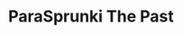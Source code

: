---
slug: parasprunki-the-past-2141
title: ParaSprunki The Past
description: "ParaSprunki The Past is an exciting online game. Play for free directly in your browser!"
icon: /images/popular_mods/ParaSprunki The Past.png
url: https://wowtbc.net/sprunkin/parasprunki-past/index.html
previewImage: /images/popular_mods/ParaSprunki The Past.png
type: popular mods

# SEO配置
seo:
  title: "ParaSprunki The Past - Play Free Online Game | Fun Browser Games"
  description: "ParaSprunki The Past - Play this fun online game for free in your browser. No download required!"
  ogImage: "/images/popular_mods/ParaSprunki The Past.png"
  keywords: "parasprunki-the-past-2141, online game, browser game, free game, popular mods game, play online"

videoUrls:
  - https://www.youtube.com/embed/example1
  - https://www.youtube.com/embed/example2

whyPlay:
  title: "Why Play ParaSprunki The Past?"
  items:
    - "Immersive Gameplay: ParaSprunki The Past offers an engaging and immersive gaming experience that will keep you entertained for hours"
    - "Challenging Levels: Test your skills with increasingly difficult challenges and obstacles"
    - "Beautiful Graphics: Enjoy stunning visuals and smooth animations that bring the game world to life"
    - "Regular Updates: New content and features are added regularly to keep the game fresh and exciting"
    - "Free to Play: Experience all the fun without spending a penny"
    - "Community Features: Connect with other players, share strategies, and compete for high scores"
    - "Cross-Platform: Play on any device with a web browser, no downloads required"

features:
  title: "Key Features of ParaSprunki The Past"
  image: "/images/popular_mods/ParaSprunki The Past.png"
  items:
    - "Intuitive Controls: Easy to learn controls make ParaSprunki The Past accessible for players of all skill levels"
    - "Multiple Game Modes: Enjoy various gameplay options that provide different challenges and experiences"
    - "Character Customization: Personalize your gaming experience with unique characters and items"
    - "Achievement System: Complete special tasks to earn rewards and recognition"
    - "Leaderboards: Compete with players worldwide and see who can achieve the highest scores"

characteristics:
  title: "Game Characteristics"
  image: "/images/popular_mods/ParaSprunki The Past.png"
  items:
    - "Genre: Popular mods game with elements of strategy and skill"
    - "Difficulty: Suitable for both casual gamers and those seeking a challenge"
    - "Play Time: Quick sessions or extended gameplay, depending on your preference"
    - "Art Style: Vibrant and engaging visuals that enhance the gaming experience"
    - "Sound Design: Immersive audio that complements the gameplay perfectly"

info: "ParaSprunki The Past is an exciting online game that offers players a unique and engaging gaming experience. With its intuitive controls, stunning visuals, and challenging gameplay, ParaSprunki The Past provides hours of entertainment for players of all ages and skill levels. Whether you're looking for a quick gaming session during a break or an extended play session, ParaSprunki The Past delivers an immersive experience that will keep you coming back for more. The game features multiple levels of increasing difficulty, ensuring that players are constantly challenged as they progress. With regular updates adding new content and features, ParaSprunki The Past remains fresh and exciting, providing endless entertainment options for its growing community of players."

howToPlayIntro: "Welcome to ParaSprunki The Past! This guide will walk you through the basics and help you master the game. Whether you're a beginner or looking to improve your skills, these tips and instructions will enhance your gaming experience."

howToPlaySteps:
  - title: "Getting Started"
    description: "Begin your ParaSprunki The Past adventure by familiarizing yourself with the controls. Use your keyboard or mouse to navigate through the game interface. The tutorial will guide you through the basic mechanics and help you understand the objectives."
  - title: "Understanding the Objectives"
    description: "In ParaSprunki The Past, your main goal is to progress through levels by completing specific objectives. Each level presents unique challenges that require different strategies and approaches."
  - title: "Mastering the Controls"
    description: "Practice using the controls to improve your precision and reaction time. ParaSprunki The Past requires quick reflexes and strategic thinking to overcome obstacles and defeat opponents."
  - title: "Utilizing Power-ups"
    description: "Collect power-ups throughout the game to enhance your abilities and overcome difficult challenges. Each power-up offers unique advantages that can be crucial for success."
  - title: "Developing Strategies"
    description: "As you progress in ParaSprunki The Past, develop effective strategies for different scenarios. Analyze patterns, anticipate challenges, and adapt your approach to maximize your performance."

faq:
  title: "Frequently Asked Questions about ParaSprunki The Past"
  items:
    - question: "Is ParaSprunki The Past free to play?"
      answer: "Yes, ParaSprunki The Past is completely free to play directly in your web browser. No downloads or purchases are required to enjoy the full game experience."
    - question: "Can I play ParaSprunki The Past on mobile devices?"
      answer: "Yes, ParaSprunki The Past is optimized for both desktop and mobile play. You can enjoy the game on any device with a web browser and internet connection."
    - question: "Are there any in-game purchases?"
      answer: "While ParaSprunki The Past is free to play, there may be optional in-game purchases available for cosmetic items or additional features that don't affect core gameplay."
    - question: "How often is ParaSprunki The Past updated?"
      answer: "The developers regularly update ParaSprunki The Past with new content, features, and improvements based on player feedback and game performance."
    - question: "Can I play ParaSprunki The Past offline?"
      answer: "Currently, ParaSprunki The Past requires an internet connection to play as it's a browser-based online game."
    - question: "Is ParaSprunki The Past suitable for children?"
      answer: "Yes, ParaSprunki The Past is designed to be family-friendly and suitable for players of all ages."
    - question: "How do I report bugs or issues?"
      answer: "If you encounter any problems while playing ParaSprunki The Past, you can report them through the game's support page or contact the developers directly through their website."
    - question: "Still Have Questions?"
      answer: "If you have additional questions about ParaSprunki The Past that aren't covered in this FAQ, please visit our support center or contact our customer service team for assistance."
---